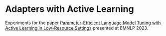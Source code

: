 # Adapters with Active Learning
Experiments for the paper [Parameter-Efficient Language Model Tuning with Active Learning in Low-Resource Settings](https://aclanthology.org/2023.emnlp-main.307/) presented at EMNLP 2023.
